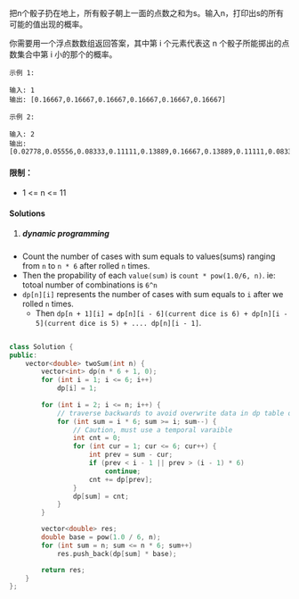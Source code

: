 把n个骰子扔在地上，所有骰子朝上一面的点数之和为s。输入n，打印出s的所有可能的值出现的概率。

 

你需要用一个浮点数数组返回答案，其中第 i 个元素代表这 n 个骰子所能掷出的点数集合中第 i 小的那个的概率。

 

```
示例 1:

输入: 1
输出: [0.16667,0.16667,0.16667,0.16667,0.16667,0.16667]

示例 2:

输入: 2
输出: [0.02778,0.05556,0.08333,0.11111,0.13889,0.16667,0.13889,0.11111,0.08333,0.05556,0.02778]
```

 

#### 限制：

- 1 <= n <= 11


#### Solutions

1. ##### dynamic programming

- Count the number of cases with sum equals to values(sums) ranging from `n` to `n * 6` after rolled `n` times.
- Then the propability of each `value(sum)` is `count * pow(1.0/6, n)`. ie: totoal number of combinations is `6^n`
- `dp[n][i]` represents the number of cases with sum equals to `i` after we rolled `n` times.
    - Then `dp[n + 1][i] = dp[n][i - 6](current dice is 6) + dp[n][i - 5](current dice is 5) + .... dp[n][i - 1]`.

```c++

class Solution {
public:
    vector<double> twoSum(int n) {
        vector<int> dp(n * 6 + 1, 0);
        for (int i = 1; i <= 6; i++)
            dp[i] = 1;
        
        for (int i = 2; i <= n; i++) {
            // traverse backwards to avoid overwrite data in dp table of the last time
            for (int sum = i * 6; sum >= i; sum--) {
                // Caution, must use a temporal varaible
                int cnt = 0;
                for (int cur = 1; cur <= 6; cur++) {
                    int prev = sum - cur;
                    if (prev < i - 1 || prev > (i - 1) * 6)
                        continue;
                    cnt += dp[prev];
                }
                dp[sum] = cnt;
            }
        }

        vector<double> res;
        double base = pow(1.0 / 6, n);
        for (int sum = n; sum <= n * 6; sum++)
            res.push_back(dp[sum] * base);

        return res;
    }
};
```